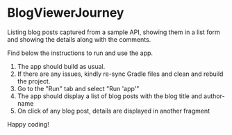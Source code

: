 # BlogViewerJourney
Listing blog posts captured from a sample API, showing them in a list form and showing the details along with the comments.

Find below the instructions to run and use the app.
1. The app should build as usual.
2. If there are any issues, kindly re-sync Gradle files and clean and rebuild the project.
3. Go to the "Run" tab and select "Run 'app'"
4. The app should display a list of blog posts with the blog title and author-name
5. On click of any blog post, details are displayed in another fragment

Happy coding!

